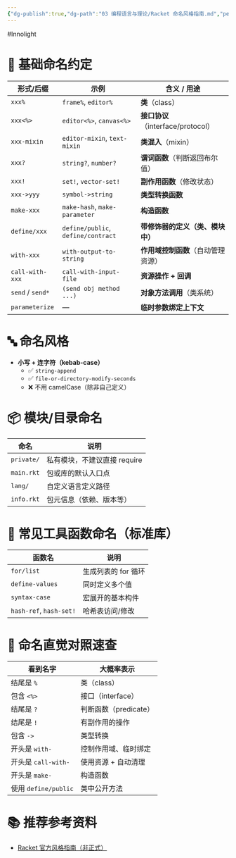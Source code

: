```yaml
---
{"dg-publish":true,"dg-path":"03 编程语言与理论/Racket 命名风格指南.md","permalink":"/03 编程语言与理论/Racket 命名风格指南/","created":"2025-07-09T14:42:19.672+08:00","updated":"2025-07-09T14:48:06.873+08:00"}
---
```


#Innolight

# 📌 基础命名约定

| 形式/后缀            | 示例                                 | 含义 / 用途                      |
| ---------------- | ---------------------------------- | ---------------------------- |
| `xxx%`           | `frame%`, `editor%`                | **类**（class）                 |
| `xxx<%>`         | `editor<%>`, `canvas<%>`           | **接口协议**（interface/protocol） |
| `xxx-mixin`      | `editor-mixin`, `text-mixin`       | **类混入**（mixin）               |
| `xxx?`           | `string?`, `number?`               | **谓词函数**（判断返回布尔值）            |
| `xxx!`           | `set!`, `vector-set!`              | **副作用函数**（修改状态）              |
| `xxx->yyy`       | `symbol->string`                   | **类型转换函数**                   |
| `make-xxx`       | `make-hash`, `make-parameter`      | **构造函数**                     |
| `define/xxx`     | `define/public`, `define/contract` | **带修饰器的定义（类、模块中）**           |
| `with-xxx`       | `with-output-to-string`            | **作用域控制函数**（自动管理资源）          |
| `call-with-xxx`  | `call-with-input-file`             | **资源操作 + 回调**                |
| `send` / `send*` | `(send obj method ...)`            | **对象方法调用**（类系统）              |
| `parameterize`   | —                                  | **临时参数绑定上下文**                |

# 🔤 命名风格

- **小写 + 连字符（kebab-case）**
  - ✅ `string-append`
  - ✅ `file-or-directory-modify-seconds`
  - ❌ 不用 camelCase（除非自己定义）

# 📦 模块/目录命名

| 命名             | 说明                          |
|------------------|-------------------------------|
| `private/`       | 私有模块，不建议直接 require |
| `main.rkt`       | 包或库的默认入口点            |
| `lang/`          | 自定义语言定义路径            |
| `info.rkt`       | 包元信息（依赖、版本等）      |

# 🧰 常见工具函数命名（标准库）

| 函数名                     | 说明           |
| ----------------------- | ------------ |
| `for/list`              | 生成列表的 for 循环 |
| `define-values`         | 同时定义多个值      |
| `syntax-case`           | 宏展开的基本构件     |
| `hash-ref`, `hash-set!` | 哈希表访问/修改     |

# 🧪 命名直觉对照速查

| 看到名字               | 大概率表示           |
| ------------------ | --------------- |
| 结尾是 `%`            | 类（class）        |
| 包含 `<%>`           | 接口（interface）   |
| 结尾是 `?`            | 判断函数（predicate） |
| 结尾是 `!`            | 有副作用的操作         |
| 包含 `->`            | 类型转换            |
| 开头是 `with-`        | 控制作用域、临时绑定      |
| 开头是 `call-with-`   | 使用资源 + 自动清理     |
| 开头是 `make-`        | 构造函数            |
| 使用 `define/public` | 类中公开方法          |

# 📚 推荐参考资料

- [Racket 官方风格指南（非正式）](https://docs.racket-lang.org/style/)

